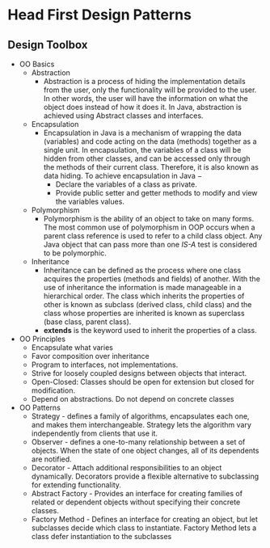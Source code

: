 # Head First Design Patterns

## Design Toolbox
* OO Basics
    * Abstraction
        * Abstraction is a process of hiding the implementation details from the user, only the functionality will be provided to the user. In other words, the user will have the information on what the object does instead of how it does it. In Java, abstraction is achieved using Abstract classes and interfaces.
    * Encapsulation
        * Encapsulation in Java is a mechanism of wrapping the data (variables) and code acting on the data (methods) together as a single unit. In encapsulation, the variables of a class will be hidden from other classes, and can be accessed only through the methods of their current class. Therefore, it is also known as data hiding. To achieve encapsulation in Java −
            * Declare the variables of a class as private.
            * Provide public setter and getter methods to modify and view the variables values.
    * Polymorphism
        * Polymorphism is the ability of an object to take on many forms. The most common use of polymorphism in OOP occurs when a parent class reference is used to refer to a child class object. Any Java object that can pass more than one *IS-A* test is considered to be polymorphic. 
    * Inheritance
        * Inheritance can be defined as the process where one class acquires the properties (methods and fields) of another. With the use of inheritance the information is made manageable in a hierarchical order. The class which inherits the properties of other is known as subclass (derived class, child class) and the class whose properties are inherited is known as superclass (base class, parent class).
        * **extends** is the keyword used to inherit the properties of a class. 
* OO Principles
    * Encapsulate what varies
    * Favor composition over inheritance
    * Program to interfaces, not implementations.
    * Strive for loosely coupled designs between objects that interact.
    * Open-Closed: Classes should be open for extension but closed for modification.
    * Depend on abstractions. Do not depend on concrete classes
* OO Patterns
    * Strategy - defines a family of algorithms, encapsulates each one, and makes them interchangeable. Strategy lets the algorithm vary independently from clients that use it.
    * Observer - defines a one-to-many relationship between a set of objects. When the state of one object changes, all of its dependents are notified.
    * Decorator - Attach additional responsibilities to an object dynamically. Decorators provide a flexible alternative to subclassing for extending functionality.
    * Abstract Factory - Provides an interface for creating families of related or dependent objects without specifying their concrete classes.
    * Factory Method - Defines an interface for creating an object, but let subclasses decide which class to instantiate. Factory Method lets a class defer instantiation to the subclasses